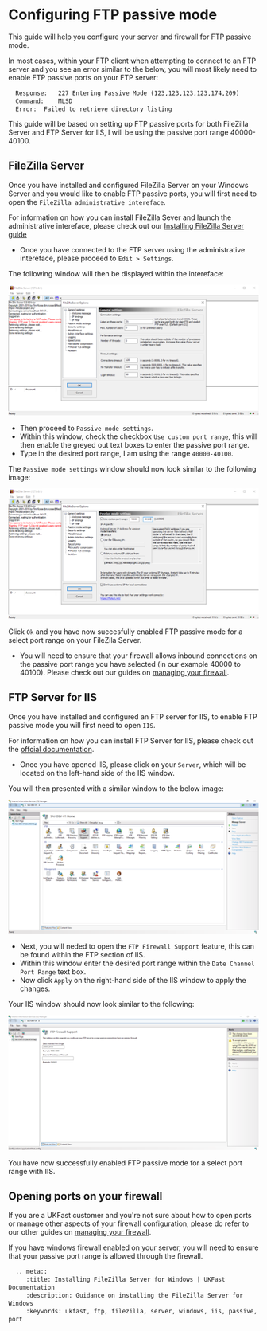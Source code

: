 # Configuring FTP passive mode

This guide will help you configure your server and firewall for FTP passive mode.

In most cases, within your FTP client when attempting to connect to an FTP server and you see an error similar to the below, you will most likely need to enable FTP passive ports on your FTP server:

```console
  Response:   227 Entering Passive Mode (123,123,123,123,174,209)
  Command:    MLSD
  Error:  Failed to retrieve directory listing
```

This guide will be based on setting up FTP passive ports for both FileZilla Server and FTP Server for IIS, I will be using the passive port range 40000-40100.

## FileZilla Server

Once you have installed and configured FileZilla Server on your Windows Server and you would like to enable FTP passive ports, you will first need to open the `FileZilla administrative intereface`.

For information on how you can install FileZilla Sever and launch the administrative intereface, please check out our [Installing FileZilla Server guide](/operatingsystems/windows/ftp/filezilla_server.html)

- Once you have connected to the FTP server using the administrative intereface, please proceed to `Edit > Settings`.

The following window will then be displayed within the intereface:

![FTP Settings](files/passive_mode/ftp_settings.PNG)

- Then proceed to `Passive mode settings`.
- Within this window, check the checkbox `Use custom port range`, this will then enable the greyed out text boxes to enter the passive port range. 
- Type in the desired port range, I am using the range `40000-40100`.

The `Passive mode settings` window should now look similar to the following image:

![FTP Passive Settings](files/passive_mode/ftp_passivesettings.PNG)

Click `Ok` and you have now succesfully enabled FTP passive mode for a select port range on your FileZila Server.

- You will need to ensure that your firewall allows inbound connections on the passive port range you have selected (in our example 40000 to 40100). Please check out our guides on [managing your firewall](/network/firewalls/).

## FTP Server for IIS

Once you have installed and configured an FTP server for IIS, to enable FTP passive mode you will first need to open `IIS`.

For information on how you can install FTP Server for IIS, please check out the [offcial documentation](https://docs.microsoft.com/en-us/iis/publish/using-the-ftp-service/scenario-build-an-ftp-site-on-iis).

- Once you have opened IIS, please click on your `Server`, which will be located on the left-hand side of the IIS window.

You will then presented with a similar window to the below image:

![IIS Server](files/passive_mode/IIS_server.PNG)

- Next, you will neded to open the `FTP Firewall Support` feature, this can be found within the FTP section of IIS.
- Within this window enter the desired port range within the `Date Channel Port Range` text box.
- Now click `Apply` on the right-hand side of the IIS window to apply the changes.

Your IIS window should now look similar to the following:

![IIS Passive Settings](files/passive_mode/IIS_passivesettings.PNG)

You have now successfully enabled FTP passive mode for a select port range with IIS.

## Opening ports on your firewall

If you are a UKFast customer and you're not sure about how to open ports or manage other aspects of your firewall configuration, please do refer to our other guides on [managing your firewall](/network/firewalls/).

If you have windows firewall enabled on your server, you will need to ensure that your passive port range is allowed through the firewall.

```eval_rst
  .. meta::
     :title: Installing FileZilla Server for Windows | UKFast Documentation
     :description: Guidance on installing the FileZilla Server for Windows
     :keywords: ukfast, ftp, filezilla, server, windows, iis, passive, port
